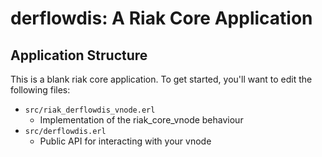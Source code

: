 derflowdis: A Riak Core Application
======================================

Application Structure
---------------------

This is a blank riak core application. To get started, you'll want to edit the
following files:

* `src/riak_derflowdis_vnode.erl`
  * Implementation of the riak_core_vnode behaviour
* `src/derflowdis.erl`
  * Public API for interacting with your vnode
